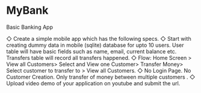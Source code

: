 # MyBank

Basic Banking App

◇ Create a simple mobile app which has the following specs.
◇ Start with creating dummy data in mobile (sqlite) database
for upto 10 users. User table will have basic fields such as
name, email, current balance etc. Transfers table will record
all transfers happened.
◇ Flow: Home Screen > View all Customers> Select and View
one Customer> Transfer Money> Select customer to transfer
to > View all Customers.
◇ No Login Page. No Customer Creation. Only transfer of money
between multiple customers .
◇ Upload video demo of your application on youtube and
submit the url.
